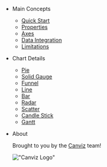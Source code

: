 * Main Concepts
  * [Quick Start](/)
  * [Properties](properties.md)
  * [Axes](axes.md)
  * [Data Integration](data-integration.md)
  * [Limitations](limitations.md)

* Chart Details
  * [Pie](pie.md)
  * [Solid Gauge](solidGauge.md)
  * [Funnel](funnel.md)
  * [Line](line.md)
  * [Bar](bar.md)
  * [Radar](radar.md)
  * [Scatter](scatter.md)
  * [Candle Stick](candle.md)
  * [Gantt](gantt.md)

* About

  Brought to you by the [Canviz](https://www.canviz.com") team!
  
  !["Canviz Logo"](https://ogcanviz.github.io/ChartComponents/images/Canviz-100x100.png)
